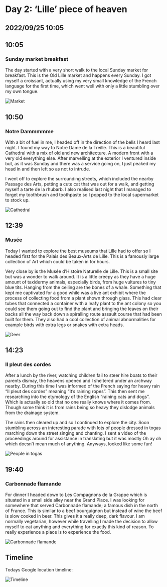 # Day 2: ‘Lille’ piece of heaven
## 2022/09/25 10:05

## 10:05
### Sunday market breakfast

The day started with a very short walk to the local Sunday market for breakfast. This is the Old Lille market and happens every Sunday. I got myself a croissant, actually using my very small knowledge of the French language for the first time, which went well with only a little stumbling over my own tongue. 

![Market](https://raw.githubusercontent.com/benknight135/thirty-knights/main/api/data/posts/day2/market.jpeg)

## 10:50
### Notre Dammmmme

With a bit of fuel in me, I headed off in the direction of the bells I heard last night. I found my way to Notre Dame de la Treille. This is a beautiful Cathedral with a mix of old and new architecture. A modern front with a very old everything else. After marvelling at the exterior I ventured inside but, as it was Sunday and there was a service going on, I just peaked my head in and then left so as not to intrude.

I went off to explore the surrounding streets, which included the nearby Passage des Arts, petting a cute cat that was out for a walk, and getting myself a tarte de la rhubarb. I also realised last night that I managed to forget my toothbrush and toothpaste so I popped to the local supermarket to stock up.

![Cathedral](https://raw.githubusercontent.com/benknight135/thirty-knights/main/api/data/posts/day2/cathedral.jpeg)

## 12:39
### Musée

Today I wanted to explore the best  museums that Lille had to offer so I headed first for the Palais des Beaux-Arts de Lille. This is a famously large collection of Art which could be taken in for hours. 

Very close by is the Musée d’Histoire Naturelle de Lille. This is a small site but was a wonder to walk around. It is a little creepy as they have a huge amount of taxidermy animals, especially birds, from huge vultures to tiny blue tits. Hanging from the ceiling are the bones of a whale. Something that kept me captivated for a good while was a live ant exhibit where the process of collecting food from a plant shown through glass. This had clear tubes that connected a container with a leafy plant to the ant colony so you could see them going out to find the plant and bringing the leaves on their backs all the way back down a spiralling route assault course that had been built for them. They also had a cool collection of animal abnormalities for example birds with extra legs or snakes with extra heads.

![Deer](https://raw.githubusercontent.com/benknight135/thirty-knights/main/api/data/posts/day2/deer.jpeg)

## 14:23
### Il pleut des cordes

After a lunch by the river, watching children fail to steer hire boats to their parents dismay, the heavens opened and I sheltered under an archway nearby. During this time I was informed of the French saying for heavy rain “Il pleut des cordes” meaning “It’s raining ropes”. This then sent me researching into the etymology of the English “raining cats and dogs”. Which is actually so old that no one really knows where it comes from. Though some think it is from rains being so heavy they dislodge animals from the drainage system.

The rains then cleared up and so I continued to explore the city. Soon stumbling across an interesting parade with lots of people dressed in togas marching down the street singing and chanting. I sent a video of the proceedings around for assistance in translating but it was mostly Oh ay oh which doesn’t mean much of anything. Anyways, looked like some fun! 

![People in togas](https://raw.githubusercontent.com/benknight135/thirty-knights/main/api/data/posts/day2/toga-people.jpeg)

## 19:40
### Carbonnade flamande

For dinner I headed down to Les Compagnons de la Grappe which is situated in a small side alley near the Grand Place. I was looking for somewhere that served Carbonnade flamande; a famous dish in the north of France. This is similar to a beef bourguignon but instead of wine the beef is slow cooked in beer. This gives it a really deep, dark flavour. I am normally vegetarian, however while travelling I made the decision to allow myself to eat anything and everything for exactly this kind of reason. To really experience a place is to experience the food. 

![Carbonnade flamande](https://raw.githubusercontent.com/benknight135/thirty-knights/main/api/data/posts/day2/dinner.jpeg)

## Timeline
Todays Google location timeline:

![Timeline](https://raw.githubusercontent.com/benknight135/thirty-knights/main/api/data/posts/day2/timeline.jpeg)